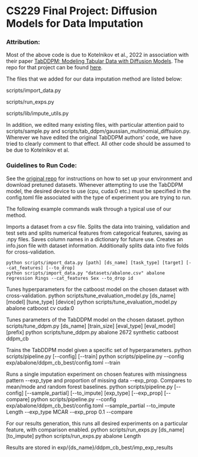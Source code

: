 # CS229 Final Project: Diffusion Models for Data Imputation

### Attribution:
Most of the above code is due to Kotelnikov et al., 2022 in association with their paper [TabDDPM: Modeling Tabular Data with Diffusion Models](https://arxiv.org/pdf/2209.15421.pdf). The repo for that project can be found [here](https://github.com/rotot0/tab-ddpm).

The files that we added for our data imputation method are listed below:  

scripts/import_data.py  

scripts/run_exps.py  

scripts/lib/impute_utils.py  

In addition, we edited many existing files, with particular attention paid to scripts/sample.py and scripts/tab_ddpm/gaussian_multinomial_diffsuion.py. 
Wherever we have edited the original TabDDPM authors' code, we have tried to clearly comment to that effect. All other code should be assumed to be due to Kotelnikov et al.


### Guidelines to Run Code:
See the [original repo](https://github.com/rotot0/tab-ddpm) for instructions on how to set up your environment and download pretuned datasets. Whenever attempting to use the TabDDPM model, the desired device to use (cpu, cuda:0 etc.) must be specified in the config.toml file associated with the type of experiment you are trying to run.

The following example commands walk through a typical use of our method.

Imports a dataset from a csv file. Splits the data into training, validation and test sets and splits numerical features from categorical features, saving as .npy files. Saves column names in a dictionary for future use. Creates an info.json file with dataset information. Additionally splits data into five folds for cross-validation. 
```
python scripts/import_data.py [path] [ds_name] [task_type] [target] [--cat_features] [--to_drop]
python scripts/import_data.py "datasets/abalone.csv" abalone regression Rings --cat_features Sex --to_drop id
```

Tunes hyperparameters for the catboost model on the chosen dataset with cross-validation.
  python scripts/tune_evaluation_model.py [ds_name] [model] [tune_type] [device]
  python scripts/tune_evaluation_model.py abalone catboost cv cuda:0

Tunes parameters of the TabDDPM model on the chosen dataset.
  python scripts/tune_ddpm.py [ds_name] [train_size] [eval_type] [eval_model] [prefix]
  python scripts/tune_ddpm.py abalone 2672 synthetic catboost ddpm_cb
  
Trains the TabDDPM model given a specific set of hyperparameters.
  python scripts/pipeline.py [--config] [--train]
  python scripts/pipeline.py --config exp/abalone/ddpm_cb_best/config.toml --train
 
Runs a single imputation experiment on chosen features with missingness pattern --exp_type and proportion of missing data --exp_prop. Compares to mean/mode and random forest baselines.
  python scripts/pipeline.py [--config] [--sample_partial] [--to_impute] [exp_type] [--exp_prop] [--compare]
  python scripts/pipeline.py --config exp/abalone/ddpm_cb_best/config.toml --sample_partial --to_impute Length --exp_type MCAR --exp_prop 0.1 --compare

For our results generation, this runs all desired experiments on a particular feature, with comparison enabled.
  python scripts/run_exps.py [ds_name] [to_impute]
  python scripts/run_exps.py abalone Length

Results are stored in exp/{ds_name}/ddpm_cb_best/imp_exp_results
